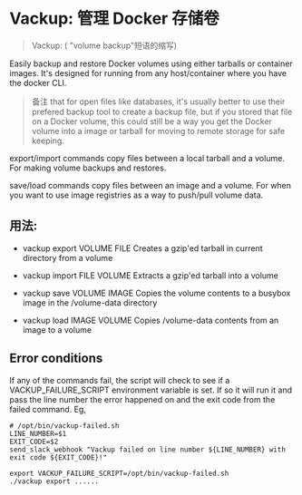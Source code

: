# Vackup: 管理 Docker 存储卷

> Vackup: ( "volume backup"短语的缩写)

Easily backup and restore Docker volumes using either tarballs or container images. It's designed for running from any host/container where you have the docker CLI.

> 备注 that for open files like databases, it's usually better to use their prefered backup tool to create a backup file, but if you stored that file on a Docker volume, this could still be a way you get the Docker volume into a image or tarball for moving to remote storage for safe keeping.

export/import commands copy files between a local tarball and a volume. For making volume backups and restores.

save/load commands copy files between an image and a volume. For when you want to use image registries as a way to push/pull volume data.

## 用法:

- vackup export VOLUME FILE Creates a gzip'ed tarball in current directory from a volume

- vackup import FILE VOLUME Extracts a gzip'ed tarball into a volume

- vackup save VOLUME IMAGE Copies the volume contents to a busybox image in the /volume-data directory

- vackup load IMAGE VOLUME Copies /volume-data contents from an image to a volume

## Error conditions
If any of the commands fail, the script will check to see if a VACKUP_FAILURE_SCRIPT environment variable is set. If so it will run it and pass the line number the error happened on and the exit code from the failed command. Eg,

```shell
# /opt/bin/vackup-failed.sh
LINE_NUMBER=$1
EXIT_CODE=$2
send_slack_webhook "Vackup failed on line number ${LINE_NUMBER} with exit code ${EXIT_CODE}!"
```

```shell
export VACKUP_FAILURE_SCRIPT=/opt/bin/vackup-failed.sh
./vackup export ......
```
